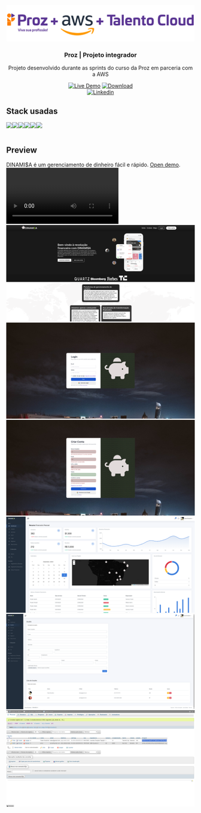 <p align="center">
  <a href="https://pages.prozeducacao.com.br/lp-proz-tecnologia-talento-cloud"><img src="imgREADME/proz-aws.png" alt="AdminKit is a free & open-source HTML dashboard & admin template based on Bootstrap 5" ></a> </p>

<h3 align="center">Proz | Projeto integrador</h3>

<p align="center">
  Projeto desenvolvido durante as sprints do curso da Proz em parceria com a AWS
</p>

<p align="center">
  <a href="#" rel="nofollow"><img src="https://img.shields.io/badge/demo-online-green.svg" alt="Live Demo"></a>
  <a href="#"><img src="https://img.shields.io/static/v1?label=download&message=ZIP&color=green" alt="Download"></a>
  <br>
<a href="https://www.linkedin.com/in/fabiobrasileiro/"><img alt="Linkedin" src="https://img.shields.io/badge/LinkedIn-0077B5?style=for-the-badge&logo=linkedin&logoColor=white"></a>
</p>

## Stack usadas
<div style="display:flex;">
<img src="https://img.shields.io/badge/PHP-777BB4?style=for-the-badge&logo=php&logoColor=white">
<img src="https://img.shields.io/badge/Bootstrap-563D7C?style=for-the-badge&logo=bootstrap&logoColor=white">
<img src="https://img.shields.io/badge/MySQL-1572f0?style=for-the-badge&logo=mysql&logoColor=white">
<img src="https://img.shields.io/badge/JavaScript-F7DF1E?style=for-the-badge&logo=javascript&logoColor=black">
<img src="https://img.shields.io/badge/CSS3-1572B6?style=for-the-badge&logo=css3&logoColor=white">
<img src="https://img.shields.io/badge/HTML5-E34F26?style=for-the-badge&logo=html5&logoColor=white">
</div>
</br>

## Preview
DINAMI$A é um gerenciamento de dinheiro fácil e rápido. [Open demo](https://fintech-liard.vercel.app/Pages/).
</br>
<video>  <source src="video/Design sem nome(1).mp4'" type="video/mp4"></video>
<img src="./imgREADME/Screens_026.png" alt="Index">
<img src="./imgREADME/Screens_024.png" alt="Index">
<img src="./imgREADME/Screens_025.png" alt="Index">
<img src="./imgREADME/Screens_023.png" alt="Index">
<img src="./imgREADME/Screens_022.png" alt="Index">
<img src="./imgREADME/Screens_021.png" alt="Index">

